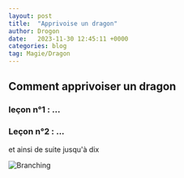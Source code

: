 ```yaml
---
layout: post
title:  "Apprivoise un dragon"
author: Drogon
date:   2023-11-30 12:45:11 +0000
categories: blog
tag: Magie/Dragon
---
```


## Comment apprivoiser un dragon

### leçon n°1 : ...

### Leçon n°2 : ...

et ainsi de suite jusqu'à dix

![Branching](https://static.cnews.fr/sites/default/files/capture_decran_2023-04-11_a_19.24.05_643597c92da71.png)